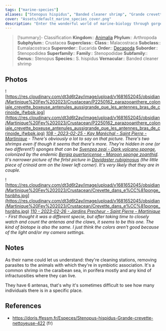 ```yaml
---
tags: ["marine-species"]
aliases: ["Stenopus hispidus", "Banded cleaner shrimp", "Grande crevette nettoyeuse"]
cover: "Assets/default_marine_species_cover.png"
description: "Enter the wonderful world of marine-biology through gorgeous underwater pictures of marine animals. Crustaceans decapoda are taxons that encompasses crabs, shrimps, lobsters, and other well known crustaceans (and sea food indeed)."
---
```

> [!summary]- Classification
**Kingdom**:: [Animalia](Animalia.md)
**Phylum**:: Arthropoda
**Subphylum**:: Crustacea
**Superclass**::
**Class**:: Malacostraca
**Subclass**:: Eumalacostraca
**Superorder**:: Eucarida
**Order**:: [Decapoda](Decapoda.md)
**Suborder**:: Stenopodidea
**Superfamily**::
**Family**:: Stenopodidae
**Subfamily**::
**Genus**:: Stenopus
**Species**:: S. hispidus
**Vernacular**:: Banded cleaner shrimp

## Photos
![https://res.cloudinary.com/dt3d6t2ay/image/upload/v1681652045/obsidian/Martinique%20Fev%202023/Crustacean/P2250162_parazooanthere_coloniale_crevette_boxeuse_antenules_aussigrande_que_les_antennes_bras_de_crinoide_jfwbpk.jpg](https://res.cloudinary.com/dt3d6t2ay/image/upload/v1681652045/obsidian/Martinique%20Fev%202023/Crustacean/P2250162_parazooanthere_coloniale_crevette_boxeuse_antenules_aussigrande_que_les_antennes_bras_de_crinoide_jfwbpk.jpg)
*[108 - 2023-02-25 - Kay Maréchal - Saint Pierre - Martinique](108%20-%202023-02-25%20-%20Kay%20Maréchal%20-%20Saint%20Pierre%20-%20Martinique.md) - There's obviously a lot to say on that picture. There's two shrimps even if though it seems that there's more. They're hidden in one (or two different?) sponges that can be [Svenzea zeai - Dark volcano sponge](Svenzea%20zeai%20-%20Dark%20volcano%20sponge.md), colonized by the endemic [Bergia puertoricense - Maroon sponge zoanthid](Bergia%20puertoricense%20-%20Maroon%20sponge%20zoanthid.md). It's narrower picture of the firtst picture in [Davidaster rubiginosus](Davidaster%20rubiginosus%20-%20Golden%20crinoid.md) (the little piece of crinoid arm on the lower left corner). It's very likely that they are in couple.*

![https://res.cloudinary.com/dt3d6t2ay/image/upload/v1681652045/obsidian/Martinique%20Fev%202023/Crustacean/Crevette_dans_e%CC%81ponge_hsnbhs.jpg](https://res.cloudinary.com/dt3d6t2ay/image/upload/v1681652045/obsidian/Martinique%20Fev%202023/Crustacean/Crevette_dans_e%CC%81ponge_hsnbhs.jpg)
*[110 - 2023-02-26 - Jardins Precheur - Saint Pierre - Martinique](110%20-%202023-02-26%20-%20Jardins%20Precheur%20-%20Saint%20Pierre%20-%20Martinique.md) - First thought it was a different specie, but after taking time to closely watch and count the antenas and the claws, it seems to be this one. The kind of biotope is also the same. I just think the colors aren't good because of the light and/or my camera settings.*

## Notes
As their name could let us understand: they're cleaning stations, removing parasites to the animals with which they're in symbiotic association. It's a common shrimp in the caraibean sea, in porifera mostly and any kind of infractuosities where they can live. 

They have 6 antenas, that's why it's sometimes difficult to see how many individuals there is in a specific place.

## References
- https://doris.ffessm.fr/Especes/Stenopus-hispidus-Grande-crevette-nettoyeuse-422 (fr)